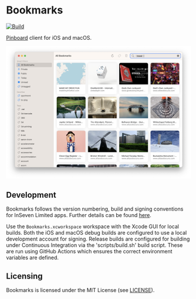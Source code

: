 # Bookmarks

[![Build](https://github.com/inseven/bookmarks/actions/workflows/build.yaml/badge.svg?branch=main)](https://github.com/inseven/bookmarks/actions/workflows/build.yaml)

[Pinboard](https://pinboard.in) client for iOS and macOS.

![Bookmarks screenshot](screenshot.png)

## Development

Bookmarks follows the version numbering, build and signing conventions for InSeven Limited apps. Further details can be found [here](https://github.com/inseven/build-documentation).

Use the `Bookmarks.xcworkspace` workspace with the Xcode GUI for local builds. Both the iOS and macOS debug builds are configured to use a local development account for signing. Release builds are configured for building under Continuous Integration via the 'scripts/build.sh' build script. These are run using GitHub Actions which ensures the correct environment variables are defined.

## Licensing

Bookmarks is licensed under the MIT License (see [LICENSE](LICENSE)).
